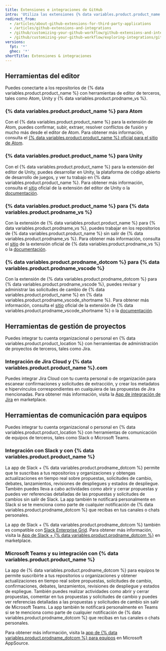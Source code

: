 ```yaml
---
title: Extensiones e integraciones de GitHub
intro: 'Utiliza las extensiones {% data variables.product.product_name %} para trabajar sin inconvenientes en los repositorios {% data variables.product.product_name %} dentro de las aplicaciones de terceros.'
redirect_from:
  - /articles/about-github-extensions-for-third-party-applications
  - /articles/github-extensions-and-integrations
  - /github/customizing-your-github-workflow/github-extensions-and-integrations
  - /github/customizing-your-github-workflow/exploring-integrations/github-extensions-and-integrations
versions:
  fpt: '*'
  ghec: '*'
shortTitle: Extensiones & integraciones
---
```


## Herramientas del editor

Puedes conectarte a los repositorios de {% data variables.product.product_name %} con herramientas de editor de terceros, tales como Atom, Unity y {% data variables.product.prodname_vs %}.

### {% data variables.product.product_name %} para Atom

Con el {% data variables.product.product_name %} para la extensión de Atom, puedes confirmar, subir, extraer, resolver conflictos de fusión y mucho más desde el editor de Atom. Para obtener más información, consulta el [{% data variables.product.product_name %} oficial para el sitio de Atom](https://github.atom.io/).

### {% data variables.product.product_name %} para Unity

Con el {% data variables.product.product_name %} para la extensión del editor de Unity, puedes desarrollar en Unity, la plataforma de código abierto de desarrollo de juegos, y ver tu trabajo en {% data variables.product.product_name %}. Para obtener más información, consulta el [sitio](https://unity.github.com/) oficial de la extensión del editor de Unity o la [documentación](https://github.com/github-for-unity/Unity/tree/master/docs).

### {% data variables.product.product_name %} para {% data variables.product.prodname_vs %}

Con la extensión de {% data variables.product.product_name %} para {% data variables.product.prodname_vs %}, puedes trabajar en los repositorios de {% data variables.product.product_name %} sin salir de {% data variables.product.prodname_vs %}. Para obtener más información, consulta el [sitio](https://visualstudio.github.com/) de la extensión oficial de {% data variables.product.prodname_vs %} o la [documentación](https://github.com/github/VisualStudio/tree/master/docs).

### {% data variables.product.prodname_dotcom %} para {% data variables.product.prodname_vscode %}

Con la extensión de {% data variables.product.prodname_dotcom %} para {% data variables.product.prodname_vscode %}, puedes revisar y administrar las solicitudes de cambio de {% data variables.product.product_name %} en {% data variables.product.prodname_vscode_shortname %}. Para obtener más información, consulta el [sitio](https://vscode.github.com/) oficial de la extensión de {% data variables.product.prodname_vscode_shortname %} o la [documentación](https://github.com/Microsoft/vscode-pull-request-github).

## Herramientas de gestión de proyectos

Puedes integrar tu cuenta organizacional o personal en {% data variables.product.product_location %} con herramientas de administración de proyectos de terceros, tales como Jira.

### Integración de Jira Cloud y {% data variables.product.product_name %}.com

Puedes integrar Jira Cloud con tu cuenta personal o de organización para escanear confirmaciones y solicitudes de extracción, y crear los metadatos e hipervínculos correspondientes en cualquiera de las propuestas de Jira mencionadas. Para obtener más información, visita la [App de integración de Jira](https://github.com/marketplace/jira-software-github) en marketplace.

## Herramientas de comunicación para equipos

Puedes integrar tu cuenta organizacional o personal en {% data variables.product.product_location %} con herramientas de comunicación de equipos de terceros, tales como Slack o Microsoft Teams.

### Integración con Slack y con {% data variables.product.product_name %}

La app de Slack + {% data variables.product.prodname_dotcom %} permite que te suscribas a tus repositorios y organizaciones y obtengas actualizaciones en tiempo real sobre propuestas, solicitudes de cambio, debates, lanzamientos, revisiones de despliegues y estados de despliegue. También puedes lleva a cabo actividades como abrir y cerrar propuestas y puedes ver referencias detalladas de las propuestas y solicitudes de cambios sin salir de Slack. La app también te notificará personalmente en Slack si se te menciona como parte de cualquier notificación de {% data variables.product.prodname_dotcom %} que recibas en tus canales o chats personales.

La app de Slack + {% data variables.product.prodname_dotcom %} también es compatible con [Slack Enterprise Grid](https://slack.com/intl/en-in/help/articles/360000281563-Manage-apps-on-Enterprise-Grid). Para obtener más información, visita la [App de Slack + {% data variables.product.prodname_dotcom %}](https://github.com/marketplace/slack-github) en marketplace.

### Microsoft Teams y su integración con {% data variables.product.product_name %}

La app de {% data variables.product.prodname_dotcom %} para equipos te permite suscribirte a tus repositorios u organizaciones y obtener actualizaciones en tiempo real sobre propuestas, solicitudes de cambio, confirmaciones, debates, lanzamientos, revisiones de despliegue y estados de espliegue. También puedes realizar actividades como abrir y cerrar propuestas, comentar en tus propuestas y solicitudes de cambio y puedes ver referencias detalladas a las propuestas y solicitudes de cambio sin salir de Microsoft Teams. La app también te notificará personalmente en Teams si se te menciona como parte de cualquier notificación de {% data variables.product.prodname_dotcom %} que recibas en tus canales o chats personales.

Para obtener más información, visita la [app de {% data variables.product.prodname_dotcom %} para equipos](https://appsource.microsoft.com/en-us/product/office/WA200002077) en Microsoft AppSource.
